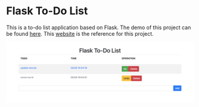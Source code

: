 # Flask To-Do List

This is a to-do list application based on Flask. The demo of this project can be found [here](https://flask-todo-list.herokuapp.com/). This [website](http://defshine.github.io/awesome-flask-todo/index.html) is the reference for this project.

![demo](readme.png)
